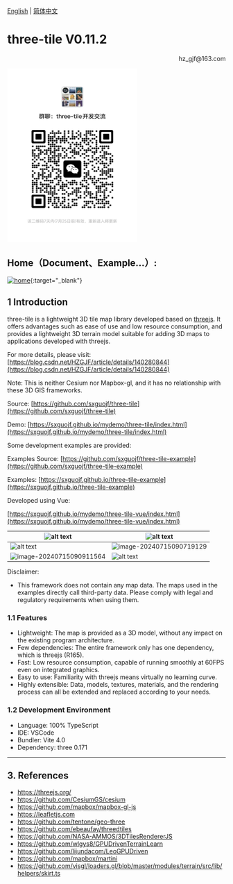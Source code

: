 [English](README.md) | [简体中文](README_CN.md)

# **three-tile V0.11.2**

<p align='right'>hz_gjf@163.com</p>

<img src="./images/wechat.jpg" width = 300 height = 400>

## Home（Document、Example...）:

[![home](./images/home.png)](https://sxguojf.github.io/three-tile-doc/){:target="\_blank"}

## 1 Introduction

three-tile is a lightweight 3D tile map library developed based on [threejs](https://threejs.org/). It offers advantages such as ease of use and low resource consumption, and provides a lightweight 3D terrain model suitable for adding 3D maps to applications developed with threejs.

For more details, please visit: [https://blog.csdn.net/HZGJF/article/details/140280844](https://blog.csdn.net/HZGJF/article/details/140280844)

Note: This is neither Cesium nor Mapbox-gl, and it has no relationship with these 3D GIS frameworks.

Source: [https://github.com/sxguojf/three-tile](https://github.com/sxguojf/three-tile)

Demo: [https://sxguojf.github.io/mydemo/three-tile/index.html](https://sxguojf.github.io/mydemo/three-tile/index.html)

Some development examples are provided:

Examples Source: [https://github.com/sxguojf/three-tile-example](https://github.com/sxguojf/three-tile-example)

Examples: [https://sxguojf.github.io/three-tile-example](https://sxguojf.github.io/three-tile-example)

Developed using Vue:

[https://sxguojf.github.io/mydemo/three-tile-vue/index.html](https://sxguojf.github.io/mydemo/three-tile-vue/index.html)

| ![alt text](images/image-3.png)                                | ![alt text](images/image-4.png)                                |
| -------------------------------------------------------------- | -------------------------------------------------------------- |
| ![alt text](images/image-2.png)                                | ![image-20240715090719129](images/image-20240715090719129.png) |
| ![image-20240715090911564](images/image-20240715090911564.png) | ![alt text](images/image-1.png)                                |

Disclaimer:

- This framework does not contain any map data. The maps used in the examples directly call third-party data. Please comply with legal and regulatory requirements when using them.

### 1.1 Features

- Lightweight: The map is provided as a 3D model, without any impact on the existing program architecture.
- Few dependencies: The entire framework only has one dependency, which is threejs (R165).
- Fast: Low resource consumption, capable of running smoothly at 60FPS even on integrated graphics.
- Easy to use: Familiarity with threejs means virtually no learning curve.
- Highly extensible: Data, models, textures, materials, and the rendering process can all be extended and replaced according to your needs.

### 1.2 Development Environment

- Language: 100% TypeScript
- IDE: VSCode
- Bundler: Vite 4.0
- Dependency: three 0.171

---

## 3. References

- https://threejs.org/
- https://github.com/CesiumGS/cesium
- https://github.com/mapbox/mapbox-gl-js
- https://leafletjs.com
- https://github.com/tentone/geo-three
- https://github.com/ebeaufay/threedtiles
- https://github.com/NASA-AMMOS/3DTilesRendererJS
- https://github.com/wlgys8/GPUDrivenTerrainLearn
- https://github.com/lijundacom/LeoGPUDriven
- https://github.com/mapbox/martini
- https://github.com/visgl/loaders.gl/blob/master/modules/terrain/src/lib/helpers/skirt.ts
